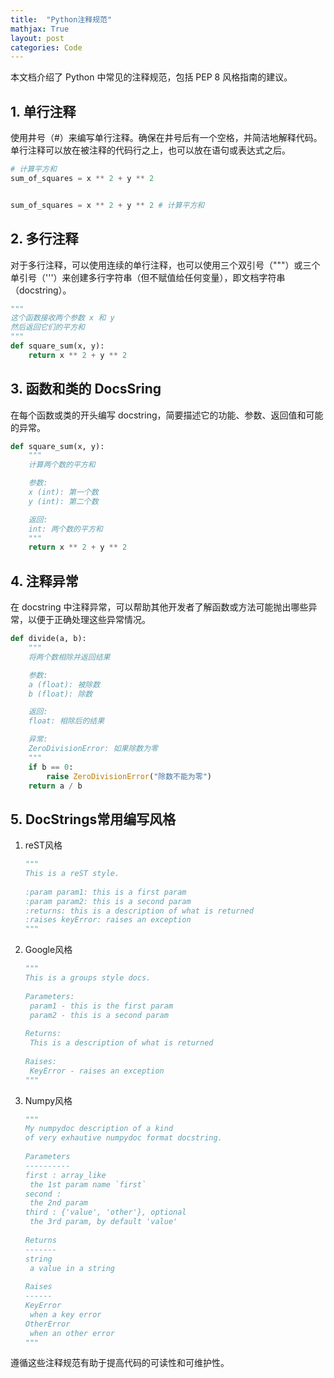 ```yaml
---
title:	"Python注释规范"
mathjax: True
layout: post
categories: Code
---
```


本文档介绍了 Python 中常见的注释规范，包括 PEP 8 风格指南的建议。

## 1. 单行注释

使用井号（#）来编写单行注释。确保在井号后有一个空格，并简洁地解释代码。单行注释可以放在被注释的代码行之上，也可以放在语句或表达式之后。

```python
# 计算平方和
sum_of_squares = x ** 2 + y ** 2


sum_of_squares = x ** 2 + y ** 2 # 计算平方和
```

## 2. 多行注释

对于多行注释，可以使用连续的单行注释，也可以使用三个双引号（"""）或三个单引号（'''）来创建多行字符串（但不赋值给任何变量），即文档字符串（docstring）。

```python
"""
这个函数接收两个参数 x 和 y
然后返回它们的平方和
"""
def square_sum(x, y):
    return x ** 2 + y ** 2
```

## 3. 函数和类的 DocsSring

在每个函数或类的开头编写 docstring，简要描述它的功能、参数、返回值和可能的异常。

```python
def square_sum(x, y):
    """
    计算两个数的平方和

    参数:
    x (int): 第一个数
    y (int): 第二个数

    返回:
    int: 两个数的平方和
    """
    return x ** 2 + y ** 2
```

## 4. 注释异常

在 docstring 中注释异常，可以帮助其他开发者了解函数或方法可能抛出哪些异常，以便于正确处理这些异常情况。

```python
def divide(a, b):
    """
    将两个数相除并返回结果

    参数:
    a (float): 被除数
    b (float): 除数

    返回:
    float: 相除后的结果

    异常:
    ZeroDivisionError: 如果除数为零
    """
    if b == 0:
        raise ZeroDivisionError("除数不能为零")
    return a / b
```

## 5. DocStrings常用编写风格

1. reST风格

   ```python
   """
   This is a reST style.
    
   :param param1: this is a first param
   :param param2: this is a second param
   :returns: this is a description of what is returned
   :raises keyError: raises an exception
   """
   ```

2. Google风格

   ```python
   """
   This is a groups style docs.
    
   Parameters:
    param1 - this is the first param
    param2 - this is a second param
    
   Returns:
    This is a description of what is returned
    
   Raises:
    KeyError - raises an exception
   """
   ```

3. Numpy风格

   ```python
   """
   My numpydoc description of a kind
   of very exhautive numpydoc format docstring.
    
   Parameters
   ----------
   first : array_like
    the 1st param name `first`
   second :
    the 2nd param
   third : {'value', 'other'}, optional
    the 3rd param, by default 'value'
    
   Returns
   -------
   string
    a value in a string
    
   Raises
   ------
   KeyError
    when a key error
   OtherError
    when an other error
   """
   ```

遵循这些注释规范有助于提高代码的可读性和可维护性。